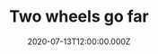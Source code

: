 ---
season: 3
episode: 3
youtube_playlist_id: PLrFnw7knHerdXMOa52OQrg9QMZwBH-uHd
youtube_video_id: I50jDTNpDFA
title: "Two wheels go far"
date: "2020-07-13T12:00:00.000Z"
duration: 7
---